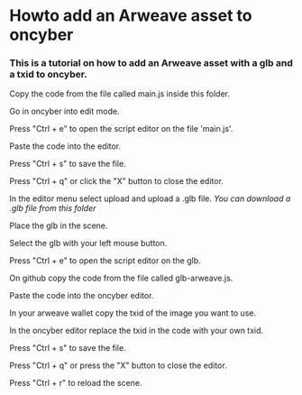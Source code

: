 # Howto add an Arweave asset to oncyber

### This is a tutorial on how to add an Arweave asset with a glb and a txid to oncyber.


Copy the code from the file called main.js inside this folder.

Go in oncyber into edit mode.

Press "Ctrl + e" to open the script editor on the file 'main.js'.

Paste the code into the editor.

Press "Ctrl + s" to save the file.

Press "Ctrl + q" or click the "X" button to close the editor.

In the editor menu select upload and upload a .glb file.
*You can download a .glb file from this folder*

Place the glb in the scene.

Select the glb with your left mouse button.

Press "Ctrl + e" to open the script editor on the glb.

On github copy the code from the file called glb-arweave.js.

Paste the code into the oncyber editor.

In your arweave wallet copy the txid of the image you want to use.

In the oncyber editor replace the txid in the code with your own txid.

Press "Ctrl + s" to save the file.

Press "Ctrl + q" or press the "X" button to close the editor.

Press "Ctrl + r" to reload the scene.